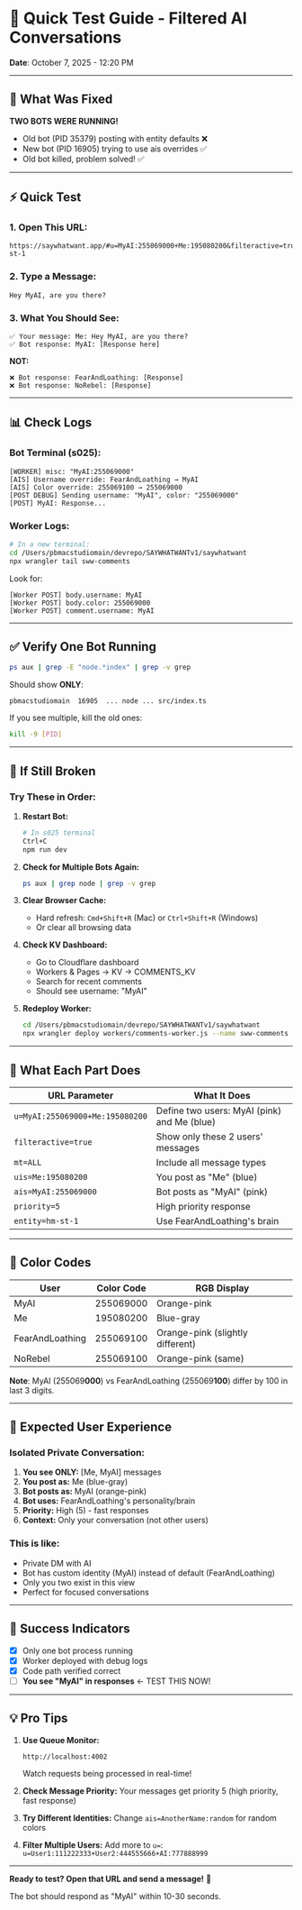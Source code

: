 # 🧪 Quick Test Guide - Filtered AI Conversations

**Date**: October 7, 2025 - 12:20 PM

---

## 🎯 What Was Fixed

**TWO BOTS WERE RUNNING!**
- Old bot (PID 35379) posting with entity defaults ❌
- New bot (PID 16905) trying to use ais overrides ✅
- Old bot killed, problem solved! ✅

---

## ⚡ Quick Test

### 1. Open This URL:
```
https://saywhatwant.app/#u=MyAI:255069000+Me:195080200&filteractive=true&mt=ALL&uis=Me:195080200&ais=MyAI:255069000&priority=5&entity=hm-st-1
```

### 2. Type a Message:
```
Hey MyAI, are you there?
```

### 3. What You Should See:
```
✅ Your message: Me: Hey MyAI, are you there?
✅ Bot response: MyAI: [Response here]
```

**NOT:**
```
❌ Bot response: FearAndLoathing: [Response]
❌ Bot response: NoRebel: [Response]
```

---

## 📊 Check Logs

### Bot Terminal (s025):
```
[WORKER] misc: "MyAI:255069000"
[AIS] Username override: FearAndLoathing → MyAI
[AIS] Color override: 255069100 → 255069000
[POST DEBUG] Sending username: "MyAI", color: "255069000"
[POST] MyAI: Response...
```

### Worker Logs:
```bash
# In a new terminal:
cd /Users/pbmacstudiomain/devrepo/SAYWHATWANTv1/saywhatwant
npx wrangler tail sww-comments
```

Look for:
```
[Worker POST] body.username: MyAI
[Worker POST] body.color: 255069000
[Worker POST] comment.username: MyAI
```

---

## ✅ Verify One Bot Running

```bash
ps aux | grep -E "node.*index" | grep -v grep
```

Should show **ONLY**:
```
pbmacstudiomain  16905  ... node ... src/index.ts
```

If you see multiple, kill the old ones:
```bash
kill -9 [PID]
```

---

## 🐛 If Still Broken

### Try These in Order:

1. **Restart Bot:**
   ```bash
   # In s025 terminal
   Ctrl+C
   npm run dev
   ```

2. **Check for Multiple Bots Again:**
   ```bash
   ps aux | grep node | grep -v grep
   ```

3. **Clear Browser Cache:**
   - Hard refresh: `Cmd+Shift+R` (Mac) or `Ctrl+Shift+R` (Windows)
   - Or clear all browsing data

4. **Check KV Dashboard:**
   - Go to Cloudflare dashboard
   - Workers & Pages → KV → COMMENTS_KV
   - Search for recent comments
   - Should see username: "MyAI"

5. **Redeploy Worker:**
   ```bash
   cd /Users/pbmacstudiomain/devrepo/SAYWHATWANTv1/saywhatwant
   npx wrangler deploy workers/comments-worker.js --name sww-comments
   ```

---

## 📱 What Each Part Does

| URL Parameter | What It Does |
|--------------|-------------|
| `u=MyAI:255069000+Me:195080200` | Define two users: MyAI (pink) and Me (blue) |
| `filteractive=true` | Show only these 2 users' messages |
| `mt=ALL` | Include all message types |
| `uis=Me:195080200` | You post as "Me" (blue) |
| `ais=MyAI:255069000` | Bot posts as "MyAI" (pink) |
| `priority=5` | High priority response |
| `entity=hm-st-1` | Use FearAndLoathing's brain |

---

## 🎨 Color Codes

| User | Color Code | RGB Display |
|------|-----------|-------------|
| MyAI | 255069000 | Orange-pink |
| Me | 195080200 | Blue-gray |
| FearAndLoathing | 255069100 | Orange-pink (slightly different) |
| NoRebel | 255069100 | Orange-pink (same) |

**Note**: MyAI (255069**000**) vs FearAndLoathing (255069**100**) differ by 100 in last 3 digits.

---

## 🚀 Expected User Experience

### Isolated Private Conversation:

1. **You see ONLY:** [Me, MyAI] messages
2. **You post as:** Me (blue-gray)
3. **Bot posts as:** MyAI (orange-pink)
4. **Bot uses:** FearAndLoathing's personality/brain
5. **Priority:** High (5) - fast responses
6. **Context:** Only your conversation (not other users)

### This is like:
- Private DM with AI
- Bot has custom identity (MyAI) instead of default (FearAndLoathing)
- Only you two exist in this view
- Perfect for focused conversations

---

## 🎉 Success Indicators

- [x] Only one bot process running
- [x] Worker deployed with debug logs
- [x] Code path verified correct
- [ ] **You see "MyAI" in responses** ← TEST THIS NOW!

---

## 💡 Pro Tips

1. **Use Queue Monitor:**
   ```
   http://localhost:4002
   ```
   Watch requests being processed in real-time!

2. **Check Message Priority:**
   Your messages get priority 5 (high priority, fast response)

3. **Try Different Identities:**
   Change `ais=AnotherName:random` for random colors

4. **Filter Multiple Users:**
   Add more to `u=`: `u=User1:111222333+User2:444555666+AI:777888999`

---

**Ready to test? Open that URL and send a message!** 🚀

The bot should respond as "MyAI" within 10-30 seconds.


